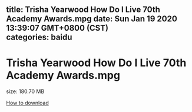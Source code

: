 
title: Trisha Yearwood How Do I Live 70th Academy Awards.mpg
date: Sun Jan 19 2020 13:39:07 GMT+0800 (CST)    
categories: baidu
---

# Trisha Yearwood How Do I Live 70th Academy Awards.mpg
size: 180.70 MB
 
 

[How to download](https://bpcam.bemobtrk.com/go/2ceec3aa-1ca2-46d6-b9ff-aaa5c184517c?jno=5207)